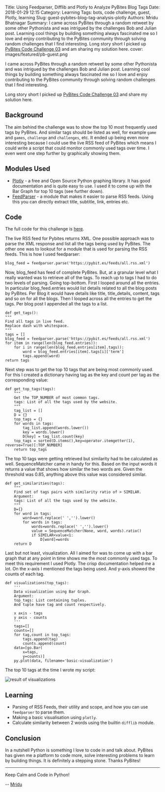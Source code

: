 Title: Using Feedparser, Difflib and Plotly to Analyze PyBites Blog Tags
Date: 2018-01-29 12:15
Category: Learning
Tags: bots, code challenge, guest, Plotly, learning
Slug: guest-pybites-blog-tag-analysis-plotly
Authors: Mridu Bhatnagar
Summary: I came across PyBites through a random retweet by some other Pythonista and was intrigued by the challenges Bob and Julian post. Learning cool things by building something always fascinated me so I love and enjoy contributing to the PyBites community through solving random challenges that I find interesting. Long story short I picked up [PyBites Code Challenge 03](https://pybit.es/codechallenge03.html) and am sharing my solution here.
cover: images/featured/pb-guest.png

I came across PyBites through a random retweet by some other Pythonista and was intrigued by the challenges Bob and Julian post. Learning cool things by building something always fascinated me so I love and enjoy contributing to the PyBites community through solving random challenges that I find interesting.

Long story short I picked up [PyBites Code Challenge 03](https://pybit.es/codechallenge03.html) and share my solution here.

## Background
The aim behind the challenge was to show the top 10 most frequently used tags by PyBites. And similar tags should be listed as well, for example `game` and `games`, `challenge` and  `challenges`, etc. It ended up being even more interesting because I could use the live RSS feed of PyBites which means I could write a script that could monitor commonly used tags over time. I even went one step further by graphically showing them.

## Modules Used
- [Plotly](https://plot.ly/python/) - a free and Open Source Python graphing library. It has good documentation and is quite easy to use. I used it to come up with the Bar Graph for top 10 tags (see further down).
- [FeedParser](https://pypi.python.org/pypi/feedparser) - a module that makes it easier to parse RSS feeds. Using this you can directly extract title, subtitle, link, entries etc.

## Code

The full code for this challenge is [here](https://raw.githubusercontent.com/pybites/challenges/community/03/mridubhatnagar/tags.py).

The live RSS feed for Pybites returns XML. One possible approach  was to parse the XML response and list all the tags being used by PyBites. The other one was to lookout for a module that is used for parsing the RSS feeds. This is how I used feedparser:

    blog_feed = feedparser.parse('https://pybit.es/feeds/all.rss.xml')

Now, blog_feed has feed of complete PyBites. But, at a granular level what I really wanted  was to retrieve all of the tags. To reach up to tags I had to do two levels of parsing. Going top-bottom. First I looped around all the entries. In particular blog_feed.entries would list details related to all the blog posts by PyBites. Per Blog it would have details like title, title_details, content, tags and so on for all the blogs. Then I looped across all the entries to get the tags. Per blog post I appended all the tags to a list.

	def get_tags():
	"""
	Find all tags in live feed.
	Replace dash with whitespace.
	"""
	tags = []
	blog_feed = feedparser.parse('https://pybit.es/feeds/all.rss.xml')
	for item in range(len(blog_feed.entries)):
		for i in range(len(blog_feed.entries[item].tags)):
			word = blog_feed.entries[item].tags[i]['term']
			tags.append(word)
	return tags

Next step was to get the top 10 tags that are being most commonly used. For this I created a dictionary having tag as the key and count per tag as the corresponding value:

	def get_top_tags(tags):
		"""
		Get the TOP_NUMBER of most common tags.
		tags: List of all the tags used by the website.
		"""
		tag_list = []
		D = {}
		top_tags = {}
		for words in tags:
			tag_list.append(words.lower())
			key = words.lower()
			D[key] = tag_list.count(key)
		top_tags = sorted(D.items(),key=operator.itemgetter(1), reverse=True)[:TOP_NUMBER]
		return top_tags

The top 10 tags were getting retrieved but similarity had to be calculated as well. SequenceMatcher came in handy for this. Based on the input words it returns a value that shows how similar the two words are. Given the threshold was 0.85, anything above this value was considered similar. 

	def get_similarities(tags):
		"""
		Find set of tags pairs with similarity ratio of > SIMILAR.
		Argument:
		tags: List of all the tags used by the website.
		"""
		D={}
		for word in tags:
			word=word.replace(' ','').lower()
			for words in tags:
				words=words.replace(' ','').lower()
				value = SequenceMatcher(None, word, words).ratio()
				if SIMILAR<value<1:
					D[word]=words
		return D

Last but not least, visualization. All I aimed for was to come up with a bar graph that at any point in time shows me the most commonly used tags. To meet this requirement I used Plotly. The crisp documentation helped me a lot. On the x-axis I mentioned the tags being used. And y-axis showed the counts of each tag.

	def visualizations(top_tags):
		'''
		Data visualization using Bar Graph.
		Argument:
		top_tags: List containing tuples.
		And tuple have tag and count respectively.

		x axis - tags
		y axis - counts
		'''
		tags=[]
		counts=[]
		for tag,count in top_tags:
			tags.append(tag)
			counts.append(count)
		data=[go.Bar(
			x=tags,
			y=counts)]
		py.plot(data, filename='basic-visualization')

The top 10 tags at the time I wrote my script:

![result of visualizations]({filename}/images/pybites-tags-plot.png)

## Learning
- Parsing of RSS Feeds, their utility and scope, and how you can use `feedparser` to parse them. 
- Making a basic visualisation using `plotly`.
- Calculate similarity between 2 words using the builtin `difflib` module.

## Conclusion
In a nutshell Python is something I love to code in and talk about. PyBites has given me a platform to code more, solve interesting problems to learn by building things. It is definitely a stepping stone. Thanks PyBites!

---

Keep Calm and Code in Python!

-- [Mridu](pages/guests.html#mridubhatnagar)

